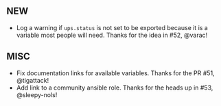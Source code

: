 ## NEW
- Log a warning if `ups.status` is not set to be exported because it is a variable most people will need. Thanks for the idea in #52, @varac!

## MISC
- Fix documentation links for available variables. Thanks for the PR #51, @tigattack!
- Add link to a community ansible role. Thanks for the heads up in #53, @sleepy-nols!

